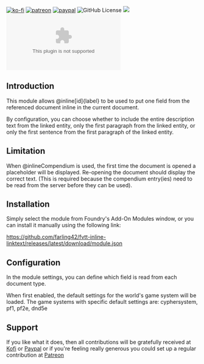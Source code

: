 [![ko-fi](https://img.shields.io/badge/Ko--Fi-farling-success)](https://ko-fi.com/farling)
[![patreon](https://img.shields.io/badge/Patreon-amusingtime-success)](https://patreon.com/amusingtime)
[![paypal](https://img.shields.io/badge/Paypal-farling-success)](https://paypal.me/farling)
![GitHub License](https://img.shields.io/github/license/farling42/fvtt-inline-linktext)
![](https://img.shields.io/badge/Foundry-v9-informational)
![Latest Release Download Count](https://img.shields.io/github/downloads/farling42/fvtt-inline-linktext/latest/module.zip)

## Introduction

This module allows @inline<Document>[id]{label} to be used to put one field from the referenced document inline in the current document.

By configuration, you can choose whether to include the entire description text from the linked entity, only the first paragraph from the linked entity, or only the first sentence from the first paragraph of the linked entity.

## Limitation

When @inlineCompendium is used, the first time the document is opened a placeholder will be displayed. Re-opening the document should display the correct text. (This is required because the compendium entry(ies) need to be read from the server before they can be used).

## Installation

Simply select the module from Foundry's Add-On Modules window, or you can install it manually using the following link:

https://github.com/farling42/fvtt-inline-linktext/releases/latest/download/module.json

## Configuration

In the module settings, you can define which field is read from each document type.

When first enabled, the default settings for the world's game system will be loaded. The game systems with specific default settings are: cyphersystem, pf1, pf2e, dnd5e

## Support

If you like what it does, then all contributions will be gratefully received at [Kofi](https://ko-fi.com/farling) or [Paypal](https://paypal.me/farling)
or if you're feeling really generous you could set up a regular contribution at [Patreon](https://www.patreon.com/amusingtime) 
